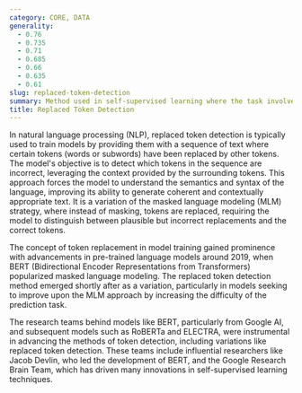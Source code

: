 ```yaml
---
category: CORE, DATA
generality:
  - 0.76
  - 0.735
  - 0.71
  - 0.685
  - 0.66
  - 0.635
  - 0.61
slug: replaced-token-detection
summary: Method used in self-supervised learning where the task involves identifying or predicting tokens that have been intentionally altered or replaced in a given sequence.
title: Replaced Token Detection
---
```


In natural language processing (NLP), replaced token detection is typically used to train models by providing them with a sequence of text where certain tokens (words or subwords) have been replaced by other tokens. The model's objective is to detect which tokens in the sequence are incorrect, leveraging the context provided by the surrounding tokens. This approach forces the model to understand the semantics and syntax of the language, improving its ability to generate coherent and contextually appropriate text. It is a variation of the masked language modeling (MLM) strategy, where instead of masking, tokens are replaced, requiring the model to distinguish between plausible but incorrect replacements and the correct tokens.

The concept of token replacement in model training gained prominence with advancements in pre-trained language models around 2019, when BERT (Bidirectional Encoder Representations from Transformers) popularized masked language modeling. The replaced token detection method emerged shortly after as a variation, particularly in models seeking to improve upon the MLM approach by increasing the difficulty of the prediction task.

The research teams behind models like BERT, particularly from Google AI, and subsequent models such as RoBERTa and ELECTRA, were instrumental in advancing the methods of token detection, including variations like replaced token detection. These teams include influential researchers like Jacob Devlin, who led the development of BERT, and the Google Research Brain Team, which has driven many innovations in self-supervised learning techniques.
